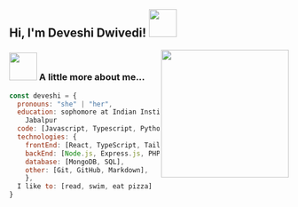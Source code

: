 <h2> Hi, I'm Deveshi Dwivedi! <img src="https://media.giphy.com/media/mGcNjsfWAjY5AEZNw6/giphy.gif" width="50"></h2>
<img align='right' src="https://media.giphy.com/media/ieyl9zmCjO4b4t6qoY/giphy.gif" width="230">

### <img src="https://media.giphy.com/media/VgCDAzcKvsR6OM0uWg/giphy.gif" width="50"> A little more about me... 
```javascript
const deveshi = {
  pronouns: "she" | "her",
  education: sophomore at Indian Institute of Information Technology,
    Jabalpur
  code: [Javascript, Typescript, Python, Java, C, C++],
  technologies: {
    frontEnd: [React, TypeScript, Tailwind, HTML, CSS, Bootstrap,],
    backEnd: [Node.js, Express.js, PHP, Java],
    database: [MongoDB, SQL],
    other: [Git, GitHub, Markdown],
    },
  I like to: [read, swim, eat pizza]
}
```
